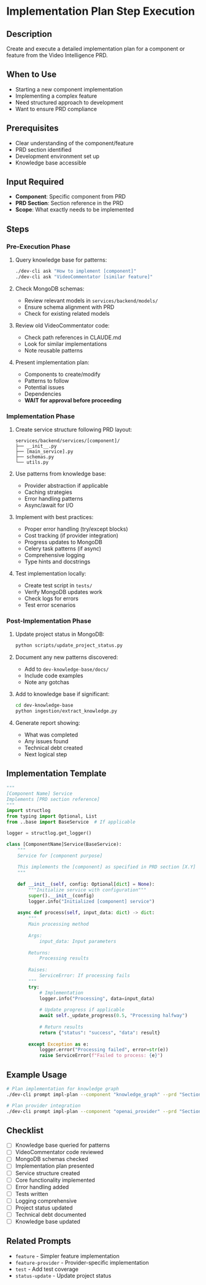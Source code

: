 # Implementation Plan Step Execution

## Description
Create and execute a detailed implementation plan for a component or feature from the Video Intelligence PRD.

## When to Use
- Starting a new component implementation
- Implementing a complex feature
- Need structured approach to development
- Want to ensure PRD compliance

## Prerequisites
- Clear understanding of the component/feature
- PRD section identified
- Development environment set up
- Knowledge base accessible

## Input Required
- **Component**: Specific component from PRD
- **PRD Section**: Section reference in the PRD
- **Scope**: What exactly needs to be implemented

## Steps

### Pre-Execution Phase

1. Query knowledge base for patterns:
   ```bash
   ./dev-cli ask "How to implement [component]"
   ./dev-cli ask "VideoCommentator [similar feature]"
   ```

2. Check MongoDB schemas:
   - Review relevant models in `services/backend/models/`
   - Ensure schema alignment with PRD
   - Check for existing related models

3. Review old VideoCommentator code:
   - Check path references in CLAUDE.md
   - Look for similar implementations
   - Note reusable patterns

4. Present implementation plan:
   - Components to create/modify
   - Patterns to follow
   - Potential issues
   - Dependencies
   - **WAIT for approval before proceeding**

### Implementation Phase

1. Create service structure following PRD layout:
   ```
   services/backend/services/[component]/
   ├── __init__.py
   ├── [main_service].py
   ├── schemas.py
   └── utils.py
   ```

2. Use patterns from knowledge base:
   - Provider abstraction if applicable
   - Caching strategies
   - Error handling patterns
   - Async/await for I/O

3. Implement with best practices:
   - Proper error handling (try/except blocks)
   - Cost tracking (if provider integration)
   - Progress updates to MongoDB
   - Celery task patterns (if async)
   - Comprehensive logging
   - Type hints and docstrings

4. Test implementation locally:
   - Create test script in `tests/`
   - Verify MongoDB updates work
   - Check logs for errors
   - Test error scenarios

### Post-Implementation Phase

1. Update project status in MongoDB:
   ```bash
   python scripts/update_project_status.py
   ```

2. Document any new patterns discovered:
   - Add to `dev-knowledge-base/docs/`
   - Include code examples
   - Note any gotchas

3. Add to knowledge base if significant:
   ```bash
   cd dev-knowledge-base
   python ingestion/extract_knowledge.py
   ```

4. Generate report showing:
   - What was completed
   - Any issues found
   - Technical debt created
   - Next logical step

## Implementation Template

```python
"""
[Component Name] Service
Implements [PRD section reference]
"""
import structlog
from typing import Optional, List
from ..base import BaseService  # If applicable

logger = structlog.get_logger()

class [ComponentName]Service(BaseService):
    """
    Service for [component purpose]
    
    This implements the [component] as specified in PRD section [X.Y]
    """
    
    def __init__(self, config: Optional[dict] = None):
        """Initialize service with configuration"""
        super().__init__(config)
        logger.info("Initialized [component] service")
    
    async def process(self, input_data: dict) -> dict:
        """
        Main processing method
        
        Args:
            input_data: Input parameters
            
        Returns:
            Processing results
            
        Raises:
            ServiceError: If processing fails
        """
        try:
            # Implementation
            logger.info("Processing", data=input_data)
            
            # Update progress if applicable
            await self._update_progress(0.5, "Processing halfway")
            
            # Return results
            return {"status": "success", "data": result}
            
        except Exception as e:
            logger.error("Processing failed", error=str(e))
            raise ServiceError(f"Failed to process: {e}")
```

## Example Usage

```bash
# Plan implementation for knowledge graph
./dev-cli prompt impl-plan --component "knowledge_graph" --prd "Section 4.3"

# Plan provider integration
./dev-cli prompt impl-plan --component "openai_provider" --prd "Section 3.2"
```

## Checklist

- [ ] Knowledge base queried for patterns
- [ ] VideoCommentator code reviewed
- [ ] MongoDB schemas checked
- [ ] Implementation plan presented
- [ ] Service structure created
- [ ] Core functionality implemented
- [ ] Error handling added
- [ ] Tests written
- [ ] Logging comprehensive
- [ ] Project status updated
- [ ] Technical debt documented
- [ ] Knowledge base updated

## Related Prompts
- `feature` - Simpler feature implementation
- `feature-provider` - Provider-specific implementation
- `test` - Add test coverage
- `status-update` - Update project status